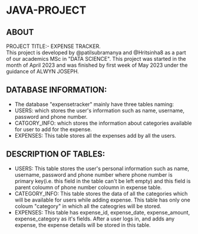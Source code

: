 # JAVA-PROJECT  
## ABOUT  
PROJECT TITLE:- EXPENSE TRACKER.  
This project is developed by @patilsubramanya and @Hritsinha8 as a part of our academics MSc in "DATA SCIENCE". This project was started in the month of April 2023 and was finished by first week of May 2023 under the guidance of ALWYN JOSEPH.
## DATABASE INFORMATION:  
* The database "expensetracker" mainly have three tables naming:  
* USERS: which stores the user's information such as name, username, password and phone number.  
* CATGORY_INFO: which stores the information about categories available for user to add for the expense.  
* EXPENSES: This table stores all the expenses add by all the users.  
## DESCRIPTION OF TABLES:  
* USERS: This table stores the user's personal information such as name, username, password and phone number where phone number is primary key(i.e. this field in the table
can't be left empty) and this field is parent coloumn of phone number coloumn in expense table.  
* CATEGORY_INFO: This table stores the data of all the categories which will be available for users while adding expense. This table has only one coloum "category" in which 
all the cateogries will be stored.  
* EXPENSES: This table has expense_id, expense_date, expense_amount, expense_category as it's fields. After a user logs in, and adds any expense, the expense details will be
stored in this table.
